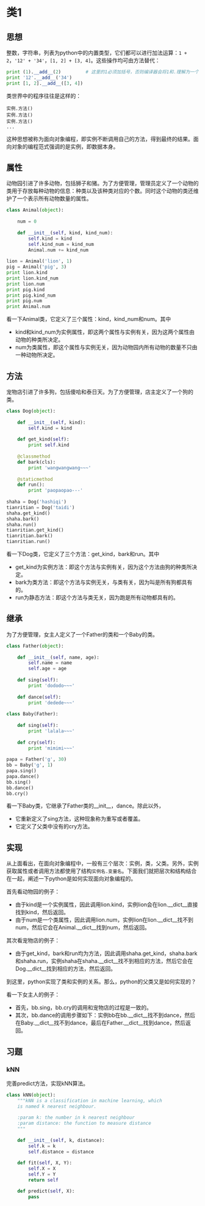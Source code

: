 # 类1

## 思想

整数，字符串，列表为python中的内置类型，它们都可以进行加法运算：`1 + 2`，`'12' + '34'`，`[1, 2] + [3, 4]`。这些操作均可由方法替代：

```python
print (1).__add__(2)         # 这里的1必须加括号，否则编译器会将1和.理解为一个整体，即浮点数1.0，从而报错
print '12'.__add__('34')
print [1, 2].__add__([3, 4])
```

类世界中的程序往往是这样的：

```
实例.方法()
实例.方法()
实例.方法()
...
```

这种思想被称为面向对象编程，即实例不断调用自己的方法，得到最终的结果。面向对象的编程范式强调的是实例，即数据本身。

## 属性

动物园引进了许多动物，包括狮子和猪。为了方便管理，管理员定义了一个动物的类用于存放每种动物的信息：种类以及该种类对应的个数。同时这个动物的类还维护了一个表示所有动物数量的属性。

```python
class Animal(object):
    
    num = 0
    
    def __init__(self, kind, kind_num):
        self.kind = kind
        self.kind_num = kind_num
        Animal.num += kind_num
		
lion = Animal('lion', 1)
pig = Animal('pig', 3)
print lion.kind
print lion.kind_num
print lion.num
print pig.kind
print pig.kind_num
print pig.num
print Animal.num
```

看一下Animal类，它定义了三个属性：kind，kind_num和num。其中

- kind和kind_num为实例属性，即这两个属性与实例有关，因为这两个属性由动物的种类所决定。
- num为类属性，即这个属性与实例无关，因为动物园内所有动物的数量不只由一种动物所决定。

## 方法

宠物店引进了许多狗，包括傻哈和泰日天。为了方便管理，店主定义了一个狗的类。

```python
class Dog(object):
    
    def __init__(self, kind):
        self.kind = kind
    
    def get_kind(self):
        print self.kind
    
    @classmethod
    def bark(cls):
        print 'wangwangwang~~~'
    
    @staticmethod
    def run():
        print 'paopaopao---'
		
shaha = Dog('hashiqi')
tianritian = Dog('taidi')
shaha.get_kind()
shaha.bark()
shaha.run()
tianritian.get_kind()
tianritian.bark()
tianritian.run()
```

看一下Dog类，它定义了三个方法：get_kind，bark和run。其中

- get_kind为实例方法：即这个方法与实例有关，因为这个方法由狗的种类所决定。
- bark为类方法：即这个方法与实例无关，与类有关，因为叫是所有狗都具有的。
- run为静态方法：即这个方法与类无关，因为跑是所有动物都具有的。

## 继承

为了方便管理，女主人定义了一个Father的类和一个Baby的类。

```python
class Father(object):
    
    def __init__(self, name, age):
        self.name = name
        self.age = age
        
    def sing(self):
        print 'dododo~~~'
        
    def dance(self):
        print 'dedede~~~'
        
class Baby(Father):
    
    def sing(self):
        print 'lalala~~~'
        
    def cry(self):
        print 'mimimi~~~'
		
papa = Father('g', 30)
bb = Baby('g', 1)
papa.sing()
papa.dance()
bb.sing()
bb.dance()
bb.cry()
```

看一下Baby类，它继承了Father类的__init__，dance。除此以外，

- 它重新定义了sing方法，这种现象称为重写或者覆盖。
- 它定义了父类中没有的cry方法。

## 实现

从上面看出，在面向对象编程中，一般有三个层次：实例，类，父类。另外，实例获取属性或者调用方法都使用了结构`实例名.变量名`。下面我们就把层次和结构结合在一起，阐述一下python是如何实现面向对象编程的。

首先看动物园的例子：

- 由于kind是一个实例属性，因此调用lion.kind，实例lion会在lion.__dict__直接找到kind，然后返回。
- 由于num是一个类属性，因此调用lion.num，实例lion在lion.__dict__找不到num，然后它会在Animal.__dict__找到num，然后返回。

其次看宠物店的例子：

- 由于get_kind，bark和run均为方法，因此调用shaha.get_kind，shaha.bark和shaha.run，实例shaha在shaha.__dict__找不到相应的方法，然后它会在Dog.__dict__找到相应的方法，然后返回。

到这里，python实现了类和实例的关系。那么，python的父类又是如何实现的？

看一下女主人的例子：

- 首先，bb.sing，bb.cry的调用和宠物店的过程是一致的。
- 其次，bb.dance的调用步骤如下：实例bb在bb.__dict__找不到dance，然后在Baby.__dict__找不到dance，最后在Father.__dict__找到dance，然后返回。

## 习题

### kNN

完善predict方法，实现kNN算法。

```python
class kNN(object):
    """kNN is a classification in machine learning, which
    is named k nearest neighbour.
	
    :param k: the number in k nearest neighbour
    :param distance: the function to measure distance	
    """
	
    def __init__(self, k, distance):
        self.k = k
        self.distance = distance
    
    def fit(self, X, Y):
        self.X = X
        self.Y = Y
        return self

    def predict(self, X):
        pass
```		